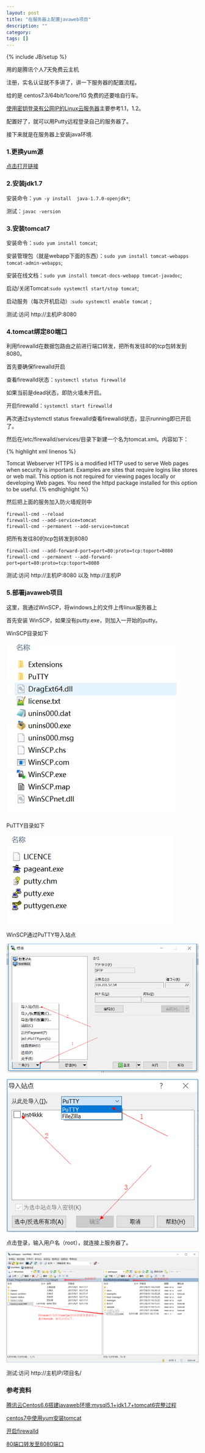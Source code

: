 ```yaml
---
layout: post
title: "在服务器上配置javaweb项目"
description: ""
category: 
tags: []
---
```

{% include JB/setup %}

用的是腾讯个人7天免费云主机

注册，实名认证就不多讲了，讲一下服务器的配置流程。

给的是 centos7.3/64bit/1core/1G 免费的还要啥自行车。

[使用密钥登录有公网IP的Linux云服务器](https://www.qcloud.com/document/product/213/2036)主要参考1.1，1.2。

配置好了，就可以用Putty远程登录自己的服务器了。

接下来就是在服务器上安装java环境.

### 1.更换yum源 

[点击打开链接](http://mirrors.aliyun.com/help/centos)

### 2.安装jdk1.7 

安装命令：`yum -y install  java-1.7.0-openjdk*`;

测试：`javac -version`

### 3.安装tomcat7 

安装命令：`sudo yum install tomcat`; 

安装管理包（就是webapp下面的东西）：`sudo yum install tomcat-webapps tomcat-admin-webapps`; 

安装在线文档：`sudo yum install tomcat-docs-webapp tomcat-javadoc`;

启动/关闭Tomcat:`sudo systemctl start/stop tomcat`; 

启动服务（每次开机启动）:`sudo systemctl enable tomcat` ;

测试:访问 http://主机IP:8080

### 4.tomcat绑定80端口

利用firewalld在数据包路由之前进行端口转发，把所有发往80的tcp包转发到8080。

首先要确保firewalld开启

查看firewalld状态：`systemctl status firewalld`

如果当前是dead状态，即防火墙未开启。

开启firewalld：`systemctl start firewalld`

再次通过systemctl status firewalld查看firewalld状态，显示running即已开启了。

然后在/etc/firewalld/services/目录下新建一个名为tomcat.xml。内容如下：

{% highlight xml linenos %} 
<?xml version="1.0" encoding="utf-8"?>  
<service>  
  <short>Tomcat Webserver</short>  
  <description>HTTPS is a modified HTTP used to serve Web pages when security is important. Examples are sites that require logins like stores or web mail. This option is not required for viewing pages locally or developing Web pages. You need the httpd package installed for this option to be useful.</description>  
  <port protocol="tcp" port="8080"/>  
</service>  
{% endhighlight %}

然后把上面的服务加入防火墙规则中
```
firewall-cmd --reload
firewall-cmd --add-service=tomcat
firewall-cmd --permanent --add-service=tomcat
```

把所有发往80的tcp包转发到8080
```
firewall-cmd --add-forward-port=port=80:proto=tcp:toport=8080
firewall-cmd --permanent --add-forward-port=port=80:proto=tcp:toport=8080
```
测试:访问 http://主机IP:8080 以及 http://主机IP

### 5.部署javaweb项目

这里，我通过WinSCP，将windows上的文件上传linux服务器上

首先安装 WinSCP，如果没有putty.exe，则加入一开始的putty。

WinSCP目录如下

![winscp目录](/Resources/pics/WinSCP.png)

PuTTY目录如下

![putty目录](/Resources/pics/PuTTY.png)

WinSCP通过PuTTY导入站点

![导入站点1](/Resources/pics/winscp1.png)

![导入站点2](/Resources/pics/winscp3.png)

点击登录，输入用户名（root），就连接上服务器了。

![部署war包](/Resources/pics/upload_war.png)

测试:访问 http://主机IP/项目名/

### 参考资料

[腾讯云Centos6.6搭建javaweb环境:mysql5.1+jdk1.7+tomcat6完整过程](http://blog.csdn.net/a445849497/article/details/51436051)

[centos7中使用yum安装tomcat](http://blog.csdn.net/qq_27252133/article/details/64443109)

[开启firewalld](https://jingyan.baidu.com/article/5552ef47f509bd518ffbc933.html)

[80端口转发至8080端口](http://blog.csdn.net/smstong/article/details/39958675)
